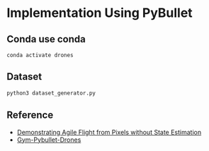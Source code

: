 # Implementation Using PyBullet

## Conda use conda
```
conda activate drones
```

## Dataset
```bash
python3 dataset_generator.py
```

## Reference
- [Demonstrating Agile Flight from Pixels without State Estimation](https://rpg.ifi.uzh.ch/docs/RSS24_Geles.pdf)
- [Gym-Pybullet-Drones](https://github.com/utiasDSL/gym-pybullet-drones)
